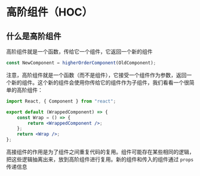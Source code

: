# 高阶组件（HOC）

## 什么是高阶组件

高阶组件就是一个函数，传给它一个组件，它返回一个新的组件

```jsx
const NewComponent = higherOrderComponent(OldComponent);
```

注意，高阶组件就是一个函数（而不是组件），它接受一个组件作为参数，返回一个新的组件。这个新的组件会使用你传给它的组件作为子组件，我们看看一个很简单的高阶组件：

```jsx
import React, { Component } from "react";

export default (WrappedComponent) => {
    const Wrap = () => {
        return <WrappedComponent />;
    };
    return <Wrap />;
};
```

高接组件的作用是为了组件之间重复代码的复用。组件可能存在某些相同的逻辑，把这些逻辑抽离出来，放到高阶组件进行复用。新的组件和传入的组件通过 `props` 传递信息

